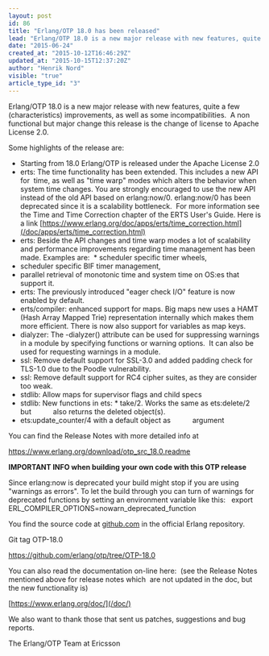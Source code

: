 ```yaml
---
layout: post
id: 86
title: "Erlang/OTP 18.0 has been released"
lead: "Erlang/OTP 18.0 is a new major release with new features, quite a few (characteristics) improvements, as well as some incompatibilities. A non-functional but major change this release is the change of license to Apache License 2.0."
date: "2015-06-24"
created_at: "2015-10-12T16:46:29Z"
updated_at: "2015-10-15T12:37:20Z"
author: "Henrik Nord"
visible: "true"
article_type_id: "3"
---
```


Erlang/OTP 18.0 is a new major release with new features, quite a few (characteristics) improvements, as well as some incompatibilities. 
 A non functional but major change this release is the change of license to Apache License 2.0.

Some highlights of the release are:
 
* Starting from 18.0 Erlang/OTP is released under the Apache License 2.0
* erts: The time functionality has been extended. This includes a new API for 
 time, as well as "time warp" modes which alters the behavior when system time changes. You are strongly encouraged to use the new API instead of the old API based on erlang:now/0. erlang:now/0 has been deprecated since it is a scalability bottleneck. 
 For more information see the Time and Time Correction chapter of the ERTS User's Guide. Here is a link [https://www.erlang.org/doc/apps/erts/time_correction.html](/doc/apps/erts/time_correction.html)
* erts: Beside the API changes and time warp modes a lot of scalability and performance improvements regarding time management has been made. Examples are:  * scheduler specific timer wheels, 
* scheduler specific BIF timer management, 
* parallel retrieval of monotonic time and system time on OS:es that support it.
* erts: The previously introduced "eager check I/O" feature is now enabled by default.
* erts/compiler: enhanced support for maps. Big maps new uses a HAMT (Hash Array Mapped Trie) representation internally which makes them more efficient. There is now also support for variables as map keys.  
* dialyzer: The -dialyzer() attribute can be used for suppressing warnings 
 in a module by specifying functions or warning options. 
 It can also be used for requesting warnings in a module.
* ssl: Remove default support for SSL-3.0 and added padding check for TLS-1.0 due to the Poodle vulnerability.
* ssl: Remove default support for RC4 cipher suites, as they are consider too weak.
* stdlib: Allow maps for supervisor flags and child specs
* stdlib: New functions in ets: * take/2. Works the same as ets:delete/2 but
          also returns the deleted object(s).
* ets:update_counter/4 with a default object as
          argument

You can find the Release Notes with more detailed info at

<https://www.erlang.org/download/otp_src_18.0.readme>

**IMPORTANT INFO when building your own code with this OTP release**

 Since erlang:now is deprecated your build might stop if you are using
"warnings as errors".
 To let the build through you can turn of warnings for deprecated functions
 by setting an environment variable like this:
  export ERL_COMPILER_OPTIONS=nowarn_deprecated_function

You find the source code at [github.com](http://github.com/) in the official Erlang repository.

 Git tag OTP-18.0

<https://github.com/erlang/otp/tree/OTP-18.0>

 You can also read the documentation on-line here: 
 (see the Release Notes mentioned above for release notes which 
 are not updated in the doc, but the new functionality is)

[https://www.erlang.org/doc/](/doc/)

 We also want to thank those that sent us patches, suggestions and bug reports.

 The Erlang/OTP Team at Ericsson
